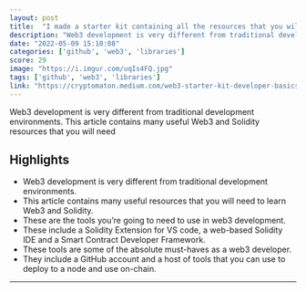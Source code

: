 ```yaml
---
layout: post
title:  "I made a starter kit containing all the resources that you will need to start developing in Solidity"
description: "Web3 development is very different from traditional development environments. This article contains many useful Web3 and Solidity resources that you will need"
date: "2022-05-09 15:10:08"
categories: ['github', 'web3', 'libraries']
score: 29
image: "https://i.imgur.com/uqIs4FQ.jpg"
tags: ['github', 'web3', 'libraries']
link: "https://cryptomaton.medium.com/web3-starter-kit-developer-basics-that-you-will-need-to-learn-web3-and-solidity-development-edf3230cdcb9"
---
```


Web3 development is very different from traditional development environments. This article contains many useful Web3 and Solidity resources that you will need

## Highlights

- Web3 development is very different from traditional development environments.
- This article contains many useful resources that you will need to learn Web3 and Solidity.
- These are the tools you’re going to need to use in web3 development.
- These include a Solidity Extension for VS code, a web-based Solidity IDE and a Smart Contract Developer Framework.
- These tools are some of the absolute must-haves as a web3 developer.
- They include a GitHub account and a host of tools that you can use to deploy to a node and use on-chain.

---
